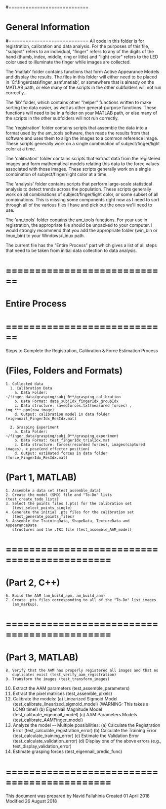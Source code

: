 #============================
 # General Information 
 #============================
All code in this folder is for registration, calibration and data analysis.  For the purposes of this file, "subject" refers to an individual, "finger" refers to any of the digits of the hand (thumb, index, middle, ring or little) and "light color" refers to the LED color used to illuminate the finger while images are collected.

The 'matlab' folder contains functions that form Active Appearance Models and display the results.  The files in this folder will either need to be placed in 'C:\fingerdata\finger_asm\matlab', or somewhere that is already on the MATLAB path, or else many of the scripts in the other subfolders will not run correctly.

The 'lib' folder, which contains other "helper" functions written to make sorting the data easier, as well as other general-purpose functions.  These functions will need to be in a folder on your MATLAB path, or else many of the scripts in the other subfolders will not run correctly.

The 'registration' folder contains scripts that assemble the data into a format used by the am_tools software, then reads the results from that software and uses them to align the images to a common reference image.  These scripts generally work on a single combination of subject/finger/light color at a time.

The 'calibration' folder contains scripts that extract data from the registered images and form mathematical models relating this data to the force values associated with those images.  These scripts generally work on a single combination of subject/finger/light color at a time.

The 'analysis' folder contains scripts that perform large-scale statistical analysis to detect trends across the population.  These scripts generally work on all combinations of subject/finger/light color, or some subset of all combinations.  This is missing some components right now as I need to sort through all of the various files I have and pick out the ones we'll need to use.

The 'am_tools' folder contains the am_tools functions.  For your use in registration, the appropriate file should be unpacked to your computer.  I would strongly recommend that you add the appropriate folder (win_bin or linux_bin) to your Windows/Linux path.

The current file has the "Entire Process" part which gives a list of all steps that need to be taken from initial data collection to data analysis.

# ============================
# Entire Process 
# ============================
Steps to Complete the Registration, Calibration & Force Estimation Process

#  (Files, Folders and Formats)

    1. Collected data
      1. Calibration Data
        a. Data Folder: ~/finger_data/grasping/subj_0**/grasping_calibration
        b. Data Format: data_subjIdx_fingerIdx_groupIdx
        c. Data structure: savedforces.txt(measured forces) , img_***.ppm(raw image)
        d. Output: calibration model in data folder (eigennail_FingerIdx_ResIdx.mat) 

      2. Grasping Experiment
        a. Data Folder: ~/finger_data/grasping/subj_0**/grasping_experiment
        b. Data Format: test_fingerIdx_trialIdx.mat
        c. Data structure: forces(recorded forces), images(captured images), x_pose(end_effector position)
        d. Output: estimated forces in data folder (force_FingerIdx_ResIdx.mat) 
  
#  (Part 1, MATLAB)

    1. Assemble a data set (test_assemble_data)
    2. Create the model (SMD) file and "To-Do" lists (test_create_todo_lists)
    3. Select the points files (.pts) for the calibration set
       (test_select_points_single)
    4. Generate the initial .pts files for the calibration set
       (test_generate_points_files)
    5. Assemble the TrainingData, ShapeData, TextureData and AppearanceData
       structures and the .TRI file (test_assemble_AAM_model)
# ============================================

#  (Part 2, C++)

    6. Build the AAM (am_build_apm, am_build_aam)
    7. Create .pts files corresponding to all of the "To-Do" list images
       (am_markup).
# ============================================

# (Part 3, MATLAB)

    8. Verify that the AAM has properly registered all images and that no
       duplicates exist (test_verify_aam_registration)
    9. Transform the images (test_transform_images)
   10. Extract the AAM parameters (test_assemble_parameters)
   11. Extract the pixel matrices (test_assemble_pixels)
   12. Calibrate the models:
     (a) Linearized Sigmoid Model (test_calibrate_linearized_sigmoid_model)
         (WARNING: This takes a LONG time!)
     (b) EigenNail Magnitude Model (test_calibrate_eigennail_model)
     (c) AAM Parameters Models (test_calibrate_AAMFinger_model)
   13. Analyze the model -- Multiple possibilities:
     (a) Calculate the Registration Error (test_calculate_registration_error)
     (b) Calculate the Training Error (test_calculate_training_error)
     (c) Estimate the Validation Error (test_calculate_validation_error)
     (d) Display one of the above errors (e.g., test_display_validation_error)
   14. Estimate grasping forces (test_eigennail_predic_func)

# ============================================
This document was prepared by Navid Fallahinia
Created 01 April 2018
Modified 26 August 2018
